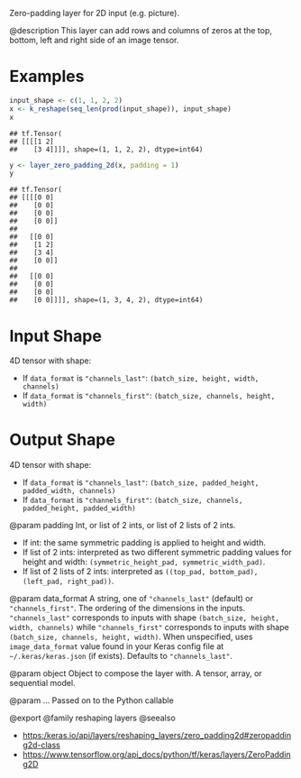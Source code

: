 Zero-padding layer for 2D input (e.g. picture).

@description
This layer can add rows and columns of zeros at the top, bottom, left and
right side of an image tensor.

# Examples

```r
input_shape <- c(1, 1, 2, 2)
x <- k_reshape(seq_len(prod(input_shape)), input_shape)
x
```

```
## tf.Tensor(
## [[[[1 2]
##    [3 4]]]], shape=(1, 1, 2, 2), dtype=int64)
```

```r
y <- layer_zero_padding_2d(x, padding = 1)
y
```

```
## tf.Tensor(
## [[[[0 0]
##    [0 0]
##    [0 0]
##    [0 0]]
##
##   [[0 0]
##    [1 2]
##    [3 4]
##    [0 0]]
##
##   [[0 0]
##    [0 0]
##    [0 0]
##    [0 0]]]], shape=(1, 3, 4, 2), dtype=int64)
```

# Input Shape
4D tensor with shape:
- If `data_format` is `"channels_last"`:
  `(batch_size, height, width, channels)`
- If `data_format` is `"channels_first"`:
  `(batch_size, channels, height, width)`

# Output Shape
4D tensor with shape:
- If `data_format` is `"channels_last"`:
  `(batch_size, padded_height, padded_width, channels)`
- If `data_format` is `"channels_first"`:
  `(batch_size, channels, padded_height, padded_width)`

@param padding
Int, or list of 2 ints, or list of 2 lists of 2 ints.
- If int: the same symmetric padding is applied to height and width.
- If list of 2 ints: interpreted as two different symmetric padding
  values for height and width:
  `(symmetric_height_pad, symmetric_width_pad)`.
- If list of 2 lists of 2 ints: interpreted as
 `((top_pad, bottom_pad), (left_pad, right_pad))`.

@param data_format
A string, one of `"channels_last"` (default) or
`"channels_first"`. The ordering of the dimensions in the inputs.
`"channels_last"` corresponds to inputs with shape
`(batch_size, height, width, channels)` while `"channels_first"`
corresponds to inputs with shape
`(batch_size, channels, height, width)`.
When unspecified, uses `image_data_format` value found in your Keras
config file at `~/.keras/keras.json` (if exists). Defaults to
`"channels_last"`.

@param object
Object to compose the layer with. A tensor, array, or sequential model.

@param ...
Passed on to the Python callable

@export
@family reshaping layers
@seealso
+ <https:/keras.io/api/layers/reshaping_layers/zero_padding2d#zeropadding2d-class>
+ <https://www.tensorflow.org/api_docs/python/tf/keras/layers/ZeroPadding2D>


